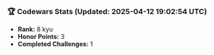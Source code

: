 ### 🏆 Codewars Stats (Updated: 2025-04-12 19:02:54 UTC)

- **Rank:** 8 kyu
- **Honor Points:** 3
- **Completed Challenges:** 1
